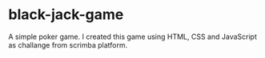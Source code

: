 # black-jack-game
 A simple poker game.
 I created this game using HTML, CSS and JavaScript as challange from scrimba platform.
